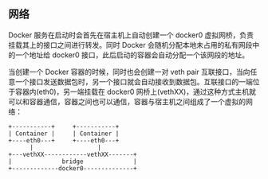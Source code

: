 ## 网络

Docker 服务在启动时会首先在宿主机上自动创建一个 docker0 虚拟网桥，负责挂载其上的接口之间进行转发。同时 Docker 会随机分配本地未占用的私有网段中的一个地址给 docker0 接口，此后启动的容器会自动分配一个该网段的地址。

当创建一个 Docker 容器的时候，同时也会创建一对 veth pair 互联接口，当向任意一个接口发送数据包时，另一个接口就会自动接收到数据包。互联接口的一端位于容器内(eth0)，另一端挂载在 docker0 网桥上(vethXX)，通过这种方式主机就可以和容器通信，容器之间也可以通信，容器与宿主机之间组成了一个虚拟的网络：
```shell script
+-----------+     +-----------+
| Container |     | Container |
+----eth0---+     +----eth0---+
      |                  |
+---vethXX------------vethXX-------+
|              bridge              |
+-------------docker0--------------+


```